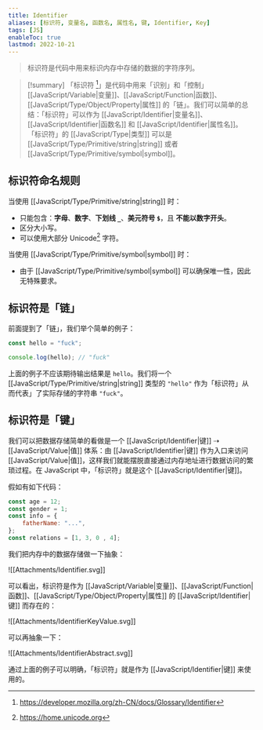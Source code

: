 ```yaml
---
title: Identifier
aliases: [标识符, 变量名, 函数名, 属性名, 键, Identifier, Key]
tags: [JS]
enableToc: true
lastmod: 2022-10-21
---
```


> 标识符是代码中用来标识内存中存储的数据的字符序列。

> [!summary]
>「标识符 [^1]」是代码中用来「识别」和「控制」[[JavaScript/Variable|变量]]、[[JavaScript/Function|函数]]、[[JavaScript/Type/Object/Property|属性]] 的「链」。我们可以简单的总结：「标识符」可以作为 [[JavaScript/Identifier|变量名]]、[[JavaScript/Identifier|函数名]] 和 [[JavaScript/Identifier|属性名]]。
> <br>
>「标识符」的 [[JavaScript/Type|类型]] 可以是 [[JavaScript/Type/Primitive/string|string]] 或者 [[JavaScript/Type/Primitive/symbol|symbol]]。

## 标识符命名规则

当使用 [[JavaScript/Type/Primitive/string|string]] 时：

- 只能包含：**字母**、**数字**、**下划线 `_`**、**美元符号 `$`**，且 **不能以数字开头**。
- 区分大小写。
- 可以使用大部分 Unicode[^2] 字符。

当使用 [[JavaScript/Type/Primitive/symbol|symbol]] 时：

- 由于 [[JavaScript/Type/Primitive/symbol|symbol]] 可以确保唯一性，因此无特殊要求。

## 标识符是「链」

前面提到了「链」，我们举个简单的例子：

```js
const hello = "fuck";

console.log(hello);	// "fuck"
```

上面的例子不应该期待输出结果是 `hello`。我们将一个 [[JavaScript/Type/Primitive/string|string]] 类型的 `"hello"` 作为「标识符」从而代表」了实际存储的字符串 `"fuck"`。

## 标识符是「键」

我们可以把数据存储简单的看做是一个 [[JavaScript/Identifier|键]] ⇢ [[JavaScript/Value|值]] 体系：由 [[JavaScript/Identifier|键]] 作为入口来访问 [[JavaScript/Value|值]]，这样我们就能摆脱直接通过内存地址进行数据访问的繁琐过程。在 JavaScript 中，「标识符」就是这个 [[JavaScript/Identifier|键]]。

假如有如下代码：

```js
const age = 12;
const gender = 1;
const info = {
	fatherName: "...",
};
const relations = [1, 3, 0 , 4];
```

我们把内存中的数据存储做一下抽象：

![[Attachments/Identifier.svg]]

可以看出，标识符是作为 [[JavaScript/Variable|变量]]、[[JavaScript/Function|函数]]、[[JavaScript/Type/Object/Property|属性]] 的 [[JavaScript/Identifier|键]] 而存在的：

![[Attachments/IdentifierKeyValue.svg]]

可以再抽象一下：

![[Attachments/IdentifierAbstract.svg]]

通过上面的例子可以明确，「标识符」就是作为 [[JavaScript/Identifier|键]] 来使用的。

[^1]: <https://developer.mozilla.org/zh-CN/docs/Glossary/Identifier>

[^2]: <https://home.unicode.org>
